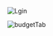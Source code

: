 

![Lgin](https://github.com/ronaldo45000/Login-App-Project/assets/105025799/ae5c9fd0-57da-47a6-8e3c-161507cfa4f4)


![budgetTab](https://github.com/ronaldo45000/Login-App-Project/assets/105025799/e9f6f3b4-804c-4866-8dbf-5228356b18c2)
